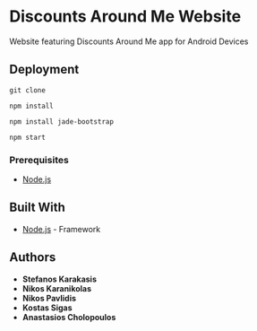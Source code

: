 # Discounts Around Me Website
Website featuring Discounts Around Me app for Android Devices

## Deployment

```
git clone
```
```
npm install
```
```
npm install jade-bootstrap
```
```
npm start
```

### Prerequisites
* [Node.js](https://nodejs.org/en/)

## Built With

* [Node.js](https://nodejs.org/en/) - Framework

## Authors

* **Stefanos Karakasis**
* **Nikos Karanikolas**
* **Nikos Pavlidis**
* **Kostas Sigas**
* **Anastasios Cholopoulos**
